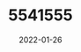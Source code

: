 ---
title: 5541555
date: 2022-01-26
draft: false
name: 甘城なつき
img_url: https://ae05.alicdn.com/kf/H776b129b9c9f4319be0551ea7a712c64t.png
original_fn: DSCF0454.jpg
tags:
- 甘城なつき

---